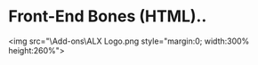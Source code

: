 # Front-End Bones (HTML)..

<img src="\Add-ons\ALX Logo.png style="margin:0; width:300% height:260%">